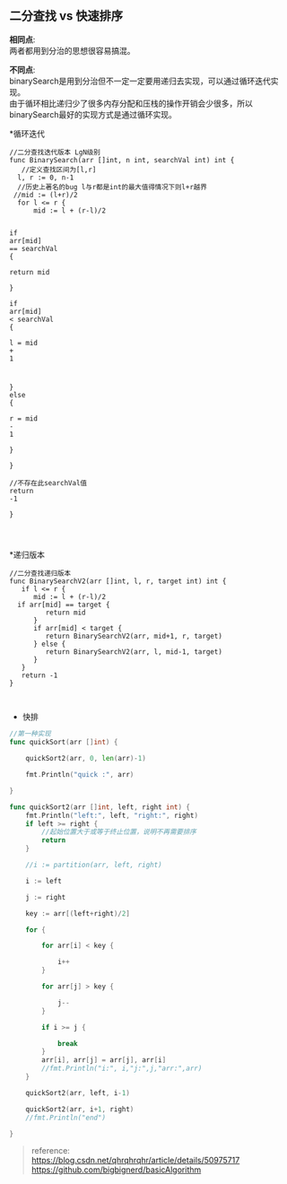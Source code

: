 

<h2 id="二分查找-vs-快速排序">二分查找 vs 快速排序</h2>
<p><strong>相同点</strong>:<br>
两者都用到分治的思想很容易搞混。</p>
<p><strong>不同点</strong>:<br>
binarySearch是用到分治但不一定一定要用递归去实现，可以通过循环迭代实现。<br>
由于循环相比递归少了很多内存分配和压栈的操作开销会少很多，所以binarySearch最好的实现方式是通过循环实现。</p>
<p>*循环迭代</p>
<pre class=" language-go"><code class="prism  language-go"><span class="token comment">//二分查找迭代版本 LgN级别  </span>
<span class="token keyword">func</span> <span class="token function">BinarySearch</span><span class="token punctuation">(</span>arr <span class="token punctuation">[</span><span class="token punctuation">]</span><span class="token builtin">int</span><span class="token punctuation">,</span> n <span class="token builtin">int</span><span class="token punctuation">,</span> searchVal <span class="token builtin">int</span><span class="token punctuation">)</span> <span class="token builtin">int</span> <span class="token punctuation">{</span>  
   <span class="token comment">//定义查找区间为[l,r]  </span>
  l<span class="token punctuation">,</span> r <span class="token operator">:=</span> <span class="token number">0</span><span class="token punctuation">,</span> n<span class="token number">-1</span>  
  <span class="token comment">//历史上著名的bug l与r都是int的最大值得情况下则l+r越界  </span>
 <span class="token comment">//mid := (l+r)/2  </span>
  <span class="token keyword">for</span> l <span class="token operator">&lt;=</span> r <span class="token punctuation">{</span>  
      mid <span class="token operator">:=</span> l <span class="token operator">+</span> <span class="token punctuation">(</span>r<span class="token operator">-</span>l<span class="token punctuation">)</span><span class="token operator">/</span><span class="token number">2</span>  
  
  <span class="token keyword">if</span> arr<span class="token punctuation">[</span>mid<span class="token punctuation">]</span> <span class="token operator">==</span> searchVal <span class="token punctuation">{</span>  
         <span class="token keyword">return</span> mid  
      <span class="token punctuation">}</span>  
      <span class="token keyword">if</span> arr<span class="token punctuation">[</span>mid<span class="token punctuation">]</span> <span class="token operator">&lt;</span> searchVal <span class="token punctuation">{</span>  
         l <span class="token operator">=</span> mid <span class="token operator">+</span> <span class="token number">1</span>  
  
  <span class="token punctuation">}</span> <span class="token keyword">else</span> <span class="token punctuation">{</span>  
         r <span class="token operator">=</span> mid <span class="token operator">-</span> <span class="token number">1</span>  
  <span class="token punctuation">}</span>  
   <span class="token punctuation">}</span>  
   <span class="token comment">//不存在此searchVal值  </span>
  <span class="token keyword">return</span> <span class="token operator">-</span><span class="token number">1</span>  
<span class="token punctuation">}</span>

</code></pre>
<p>*递归版本</p>
<pre class=" language-go"><code class="prism  language-go"><span class="token comment">//二分查找递归版本  </span>
<span class="token keyword">func</span> <span class="token function">BinarySearchV2</span><span class="token punctuation">(</span>arr <span class="token punctuation">[</span><span class="token punctuation">]</span><span class="token builtin">int</span><span class="token punctuation">,</span> l<span class="token punctuation">,</span> r<span class="token punctuation">,</span> target <span class="token builtin">int</span><span class="token punctuation">)</span> <span class="token builtin">int</span> <span class="token punctuation">{</span>  
   <span class="token keyword">if</span> l <span class="token operator">&lt;=</span> r <span class="token punctuation">{</span>  
      mid <span class="token operator">:=</span> l <span class="token operator">+</span> <span class="token punctuation">(</span>r<span class="token operator">-</span>l<span class="token punctuation">)</span><span class="token operator">/</span><span class="token number">2</span>  
  <span class="token keyword">if</span> arr<span class="token punctuation">[</span>mid<span class="token punctuation">]</span> <span class="token operator">==</span> target <span class="token punctuation">{</span>  
         <span class="token keyword">return</span> mid  
      <span class="token punctuation">}</span>  
      <span class="token keyword">if</span> arr<span class="token punctuation">[</span>mid<span class="token punctuation">]</span> <span class="token operator">&lt;</span> target <span class="token punctuation">{</span>  
         <span class="token keyword">return</span> <span class="token function">BinarySearchV2</span><span class="token punctuation">(</span>arr<span class="token punctuation">,</span> mid<span class="token operator">+</span><span class="token number">1</span><span class="token punctuation">,</span> r<span class="token punctuation">,</span> target<span class="token punctuation">)</span>  
      <span class="token punctuation">}</span> <span class="token keyword">else</span> <span class="token punctuation">{</span>  
         <span class="token keyword">return</span> <span class="token function">BinarySearchV2</span><span class="token punctuation">(</span>arr<span class="token punctuation">,</span> l<span class="token punctuation">,</span> mid<span class="token number">-1</span><span class="token punctuation">,</span> target<span class="token punctuation">)</span>  
      <span class="token punctuation">}</span>  
   <span class="token punctuation">}</span>  
   <span class="token keyword">return</span> <span class="token operator">-</span><span class="token number">1</span>  
<span class="token punctuation">}</span>

</code></pre>
<ul>
<li>快排</li>
</ul>

~~~go
//第一种实现
func quickSort(arr []int) {

	quickSort2(arr, 0, len(arr)-1)

	fmt.Println("quick :", arr)

}

func quickSort2(arr []int, left, right int) {
	fmt.Println("left:", left, "right:", right)
	if left >= right {
		//起始位置大于或等于终止位置，说明不再需要排序
		return
	}

	//i := partition(arr, left, right)

	i := left

	j := right

	key := arr[(left+right)/2]

	for {

		for arr[i] < key {

			i++
		}

		for arr[j] > key {

			j--
		}

		if i >= j {

			break
		}
		arr[i], arr[j] = arr[j], arr[i]
		//fmt.Println("i:", i,"j:",j,"arr:",arr)
	}

	quickSort2(arr, left, i-1)

	quickSort2(arr, i+1, right)
	//fmt.Println("end")

}

~~~
<blockquote>
<p>reference:<br>
<a href="https://blog.csdn.net/qhrqhrqhr/article/details/50975717">https://blog.csdn.net/qhrqhrqhr/article/details/50975717</a><br>
<a href="https://github.com/bigbignerd/basicAlgorithm">https://github.com/bigbignerd/basicAlgorithm</a></p>
</blockquote>

